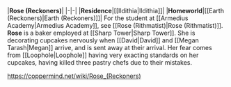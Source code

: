 |**Rose (Reckoners)**|
|-|-|
|**Residence**|[[Ildithia\|Ildithia]]|
|**Homeworld**|[[Earth (Reckoners)\|Earth (Reckoners)]]|
For the student at [[Armedius Academy\|Armedius Academy]], see [[Rose (Rithmatist)\|Rose (Rithmatist)]].
**Rose** is a baker employed at [[Sharp Tower\|Sharp Tower]].
She is decorating cupcakes nervously when [[David\|David]] and [[Megan Tarash\|Megan]] arrive, and is sent away at their arrival. Her fear comes from [[Loophole\|Loophole]] having very exacting standards on her cupcakes, having killed three pastry chefs due to their mistakes.



https://coppermind.net/wiki/Rose_(Reckoners)